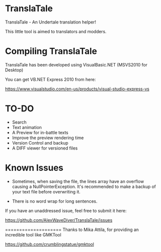 # TranslaTale
TranslaTale - An Undertale translation helper!

This little tool is aimed to translators and modders.

Compiling TranslaTale
====================
TranslaTale has been developed using VisualBasic.NET (MSVS2010 for Desktop)

You can get VB.NET Express 2010 from here:

https://www.visualstudio.com/en-us/products/visual-studio-express-vs


TO-DO
====================
* Search
* Text animation
* A Preview for in-battle texts
* Improve the preview rendering time
* Version Control and backup
* A DIFF viewer for versioned files


Known Issues
====================
* Sometimes, when saving the file, the lines array have an overflow causing a NullPointerException. It's recommended to make a backup of your text file before overwriting it.

* There is no word wrap for long sentences.

If you have an unaddressed issue, feel free to submit it here:

https://github.com/AlexWaveDiver/TranslaTale/issues


====================
Thanks to Mika Attila, for providing an incredible tool like GMKTool

https://github.com/crumblingstatue/gmktool
